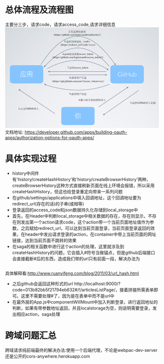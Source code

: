 # 总体流程及流程图  
主要分三步，请求code，请求access_code,请求详细信息  
![](./images/github_login.png)
文档地址: https://developer.github.com/apps/building-oauth-apps/authorization-options-for-oauth-apps/  
# 具体实现过程  
* history中间件有'history/createHashHistory'和'history/createBrowserHistory'两种，createBrowserHistory这种方式直接刷新页面在线上环境会报错，所以采用createHashHistory，但这也给登录重定向带来一系列问题  
* 在github/settings/applications中填入回调地址，这个回调地址要为redirect_url(存在的话)的子串(或相等)  
* 登录返回的access_code和json数据持久化存储到local_storage中  
* 首先，在Header中判断local_storage中相关数据的存在，存在则显示，不存在则发出第一个action请求code，这个action带一个当前页面地址值作为参数，之后赋给redirect_url，可以达到当前页面登录，当前页面登录返回的效果，在header中发出请求登录的action，在container中带上当前页面的网址链接，达到当前页面不跳转的效果    
* 在saga的相关函数中进行这个action的处理，这里就涉及到createHashHistory的问题，它会插入#符号当做锚点，但是github后端接口会直接截断#后的东西，造成我们带的url只有前面一段，解决办法为
```const a = action.redirect_uri.replace("#", "%23!")
```
具体解释看:http://www.ruanyifeng.com/blog/2011/03/url_hash.html  
* 之后github会返回这种形式的url  http://localhost:9000/?code=013b82bb5f21794eb632#/!/articlesListPage/，接着拼接所需表单即可。这里不需要处理#了，因为是在表单中而不是url中  
* 在最外层的App.js中componentWillMount中加入判断登录，进行返回地址的判断，如果有带参数地址返回，并且localstorage为空，则说明需要登录，发出相应action，saga处理
# 跨域问题汇总  
跨域请求纯前端最终的解决办法:使用一个后端代理，不论是webpac-dev-server还是公开的cors-anywhere.herokuapp.com